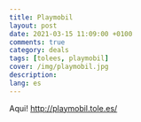 ```yaml
---
title: Playmobil
layout: post
date: 2021-03-15 11:09:00 +0100
comments: true
category: deals
tags: [tolees, playmobil]
cover: /img/playmobil.jpg
description:
lang: es
---
```


Aqui! <http://playmobil.tole.es/>
